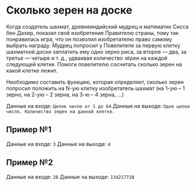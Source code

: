 # Сколько зерен на доске

Когда создатель шахмат, древнеиндийский мудрец и математик Сисса бен Дахир, показал своё изобретение Правителю страны, тому так понравилась игра, что он позволил изобретателю право самому выбрать награду. Мудрец попросил у Повелителя за первую клетку шахматной доски заплатить ему одно зерно риса, за второе — два, за третье — четыре и т. д., удваивая количество зёрен на каждой следующей клетке. Помоги повелителю сосчитать сколько зерен на какой клетке лежит.

Необходимо составить функцию, которая определяет, сколько зерен попросил положить на N-ую клетку изобретатель шахмат (на 1-ую – 1 зерно, на 2-ую – 2 зерна, на 3-ю – 4 зерна, …)

Данные на входе: 	`Целое число от 1 до 64`
Данные на выходе: 	`Одно целое число. Количество зерен на данной клетке.`

## Пример №1
Данные на входе: 	`3`
Данные на выходе: 	`4`

## Пример №2
Данные на входе: 	`28`
Данные на выходе: 	`134217728`